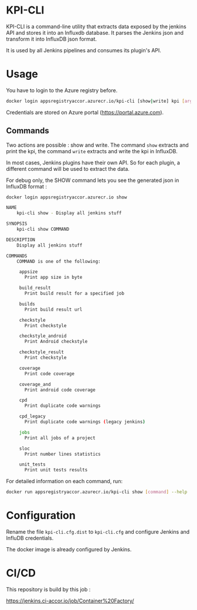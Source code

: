 # KPI-CLI

KPI-CLI is a command-line utility that extracts data exposed by the jenkins API and stores it into an Influxdb database. It parses the Jenkins json and transform it into InfluxDB json format.  

It is used by all Jenkins pipelines and consumes its plugin's API.

# Usage

You have to login to the Azure registry before.

```bash
docker login appsregistryaccor.azurecr.io/kpi-cli [show|write] kpi [args]
```

Credentials are stored on Azure portal (https://portal.azure.com).

## Commands

Two actions are possible : show and write. The command `show` extracts and print the kpi, the command `write` extracts and write the kpi in InfluxDB.

In most cases, Jenkins plugins have their own API. So for each plugin, a different command will be used to extract the data.

For debug only, the SHOW command lets you see the generated json in InfluxDB format :

```bash
docker login appsregistryaccor.azurecr.io show

NAME
    kpi-cli show - Display all jenkins stuff

SYNOPSIS
    kpi-cli show COMMAND

DESCRIPTION
    Display all jenkins stuff

COMMANDS
    COMMAND is one of the following:

     appsize
       Print app size in byte

     build_result
       Print build result for a specified job

     builds
       Print build result url

     checkstyle
       Print checkstyle

     checkstyle_android
       Print Android checkstyle

     checkstyle_result
       Print checkstyle

     coverage
       Print code coverage

     coverage_and
       Print android code coverage

     cpd
       Print duplicate code warnings

     cpd_legacy
       Print duplicate code warnings (legacy jenkins)

     jobs
       Print all jobs of a project

     sloc
       Print number lines statistics

     unit_tests
       Print unit tests results
```

For detailed information on each command, run:

```bash
docker run appsregistryaccor.azurecr.io/kpi-cli show [command] --help
```

# Configuration

Rename the file `kpi-cli.cfg.dist` to `kpi-cli.cfg` and configure Jenkins and InfluDB credentials.

The docker image is already configured by Jenkins.

# CI/CD

This repository is build by this job :

https://jenkins.ci-accor.io/job/Container%20Factory/
